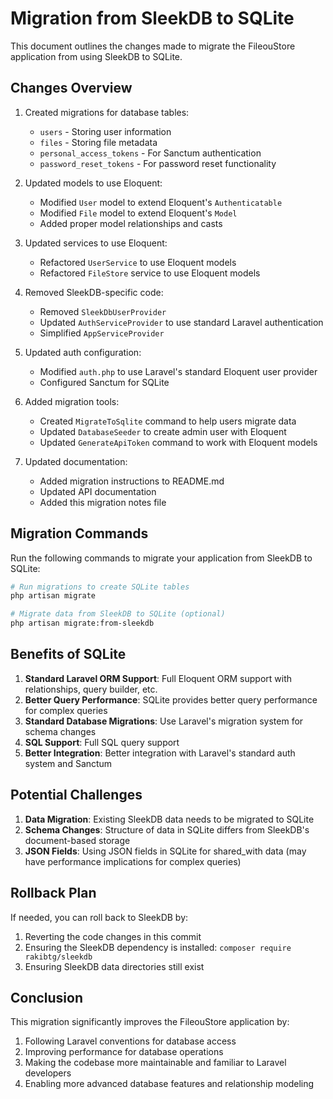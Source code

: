 # Migration from SleekDB to SQLite

This document outlines the changes made to migrate the FileouStore application from using SleekDB to SQLite.

## Changes Overview

1. Created migrations for database tables:
   - `users` - Storing user information
   - `files` - Storing file metadata
   - `personal_access_tokens` - For Sanctum authentication
   - `password_reset_tokens` - For password reset functionality

2. Updated models to use Eloquent:
   - Modified `User` model to extend Eloquent's `Authenticatable`
   - Modified `File` model to extend Eloquent's `Model`
   - Added proper model relationships and casts

3. Updated services to use Eloquent:
   - Refactored `UserService` to use Eloquent models
   - Refactored `FileStore` service to use Eloquent models

4. Removed SleekDB-specific code:
   - Removed `SleekDbUserProvider`
   - Updated `AuthServiceProvider` to use standard Laravel authentication
   - Simplified `AppServiceProvider`

5. Updated auth configuration:
   - Modified `auth.php` to use Laravel's standard Eloquent user provider
   - Configured Sanctum for SQLite

6. Added migration tools:
   - Created `MigrateToSqlite` command to help users migrate data
   - Updated `DatabaseSeeder` to create admin user with Eloquent
   - Updated `GenerateApiToken` command to work with Eloquent models

7. Updated documentation:
   - Added migration instructions to README.md
   - Updated API documentation
   - Added this migration notes file

## Migration Commands

Run the following commands to migrate your application from SleekDB to SQLite:

```bash
# Run migrations to create SQLite tables
php artisan migrate

# Migrate data from SleekDB to SQLite (optional)
php artisan migrate:from-sleekdb
```

## Benefits of SQLite

1. **Standard Laravel ORM Support**: Full Eloquent ORM support with relationships, query builder, etc.
2. **Better Query Performance**: SQLite provides better query performance for complex queries
3. **Standard Database Migrations**: Use Laravel's migration system for schema changes
4. **SQL Support**: Full SQL query support
5. **Better Integration**: Better integration with Laravel's standard auth system and Sanctum

## Potential Challenges

1. **Data Migration**: Existing SleekDB data needs to be migrated to SQLite
2. **Schema Changes**: Structure of data in SQLite differs from SleekDB's document-based storage
3. **JSON Fields**: Using JSON fields in SQLite for shared_with data (may have performance implications for complex queries)

## Rollback Plan

If needed, you can roll back to SleekDB by:

1. Reverting the code changes in this commit
2. Ensuring the SleekDB dependency is installed: `composer require rakibtg/sleekdb`
3. Ensuring SleekDB data directories still exist

## Conclusion

This migration significantly improves the FileouStore application by:

1. Following Laravel conventions for database access
2. Improving performance for database operations
3. Making the codebase more maintainable and familiar to Laravel developers
4. Enabling more advanced database features and relationship modeling